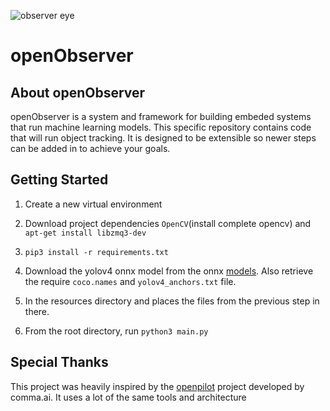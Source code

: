 ![observer eye](eye.png)

# openObserver

## About openObserver

openObserver is a system and framework for building embeded systems that run machine learning models. This specific repository contains code that will run object tracking. It is designed to be extensible so newer steps can be added in to achieve your goals.

## Getting Started

1. Create a new virtual environment

1. Download project dependencies `OpenCV`(install complete opencv)  and `apt-get install libzmq3-dev`

1. `pip3 install -r requirements.txt`

1. Download the yolov4 onnx model from the onnx [models](https://github.com/onnx/models/tree/master/vision/object_detection_segmentation/yolov4). Also retrieve the require `coco.names` and `yolov4_anchors.txt` file.

1. In the resources directory and places the files from the previous step in there.

1. From the root directory, run `python3 main.py`

## Special Thanks

This project was heavily inspired by the [openpilot](https://github.com/commaai/openpilot) project developed by comma.ai. It uses a lot of the same tools and architecture
